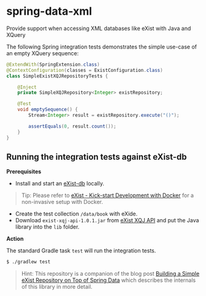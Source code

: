 # spring-data-xml
Provide support when accessing XML databases like eXist with Java and XQuery

The following Spring integration tests demonstrates the simple use-case of an empty XQuery sequence:

```java
@ExtendWith(SpringExtension.class)
@ContextConfiguration(classes = ExistConfiguration.class)
class SimpleExistXQJRepositoryTests {

    @Inject
    private SimpleXQJRepository<Integer> existRepository;

    @Test
    void emptySequence() {
        Stream<Integer> result = existRepository.execute("()");

        assertEquals(0, result.count());
    }
}
```

## Running the integration tests against eXist-db

**Prerequisites**

* Install and start an [eXist-db](http://exist-db.org/exist/apps/homepage/index.html) locally.

> Tip: Please refer to [eXist - Kick-start Development with Docker](https://devops.datenkollektiv.de/exist-kick-start-development-with-docker.html) for a non-invasive setup with Docker.

* Create the test collection `/data/book` with eXide.
* Download `exist-xqj-api-1.0.1.jar` from [eXist XQJ API](http://xqj.net/exist/) and put the Java library into the `lib` folder.

**Action**

The standard Gradle task `test` will run the integration tests.

```bash
$ ./gradlew test
```

> Hint: This repository is a companion of the blog post [Building a Simple eXist Repository on Top of Spring Data](https://devops.datenkollektiv.de/building-a-simple-exist-repository-on-top-of-spring-data.html) which describes the internals of this library in more detail.

